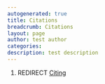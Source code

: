 ```yaml
---
autogenerated: true
title: Citations
breadcrumb: Citations
layout: page
author: test author
categories: 
description: test description
---
```


1.  REDIRECT [Citing](Citing "wikilink")
